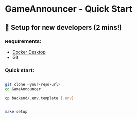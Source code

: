 # GameAnnouncer - Quick Start

## 🚀 Setup for new developers (2 mins!)

### Requirements:
- [Docker Desktop](https://www.docker.com/products/docker-desktop) 
- Git

### Quick start:

```bash

git clone <your-repo-url>
cd GameAnnouncer

cp backend/.env.template [.env]


make setup
